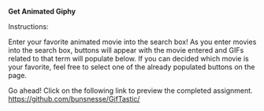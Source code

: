 **Get Animated Giphy**

Instructions:

Enter your favorite animated movie into the search box! As you enter movies into the search box, buttons will appear with the movie entered and GIFs related to that term will populate below.
If you can decided which movie is your favorite, feel free to select one of the already populated buttons on the page.

Go ahead! Click on the following link to preview the completed assignment.  
https://github.com/bunsnesse/GifTastic/



